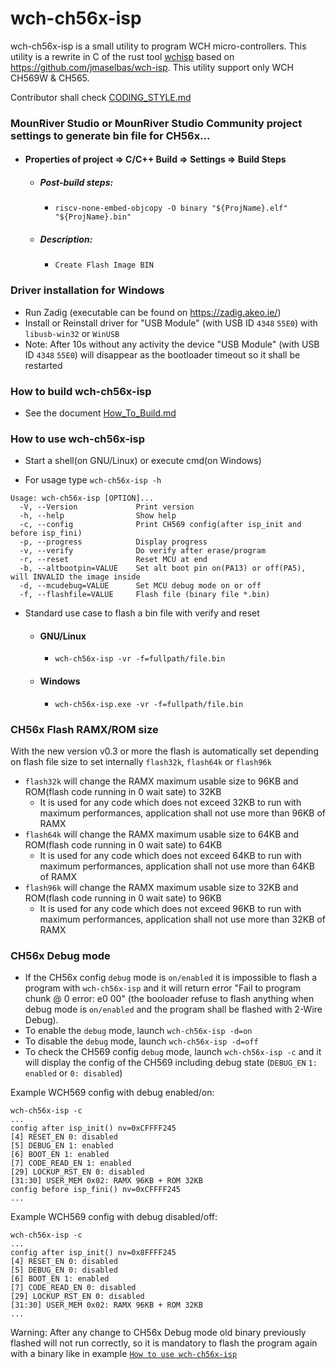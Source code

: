 wch-ch56x-isp
=======

wch-ch56x-isp is a small utility to program WCH micro-controllers.
This utility is a rewrite in C of the rust tool [wchisp](https://github.com/ch32-rs/wchisp) based on https://github.com/jmaselbas/wch-isp.
This utility support only WCH CH569W & CH565.

Contributor shall check [CODING_STYLE.md](CODING_STYLE.md)

### MounRiver Studio or MounRiver Studio Community project settings to generate bin file for CH56x...
 - #### Properties of project => C/C++ Build => Settings => Build Steps
   - ##### Post-build steps:
     - `riscv-none-embed-objcopy -O binary "${ProjName}.elf"  "${ProjName}.bin"`
   - ##### Description:
     - `Create Flash Image BIN`

### Driver installation for Windows
- Run Zadig (executable can be found on https://zadig.akeo.ie/)
- Install or Reinstall driver for "USB Module" (with USB ID `4348` `55E0`) with `libusb-win32` or `WinUSB`
- Note: After 10s without any activity the device "USB Module" (with USB ID `4348` `55E0`) will disappear as the bootloader timeout so it shall be restarted

### How to build wch-ch56x-isp
- See the document [How_To_Build.md](How_To_Build.md)

### How to use wch-ch56x-isp
- Start a shell(on GNU/Linux) or execute cmd(on Windows)

- For usage type `wch-ch56x-isp -h`
```
Usage: wch-ch56x-isp [OPTION]...
  -V, --Version             Print version
  -h, --help                Show help
  -c, --config              Print CH569 config(after isp_init and before isp_fini)
  -p, --progress            Display progress
  -v, --verify              Do verify after erase/program
  -r, --reset               Reset MCU at end
  -b, --altbootpin=VALUE    Set alt boot pin on(PA13) or off(PA5), will INVALID the image inside
  -d, --mcudebug=VALUE      Set MCU debug mode on or off
  -f, --flashfile=VALUE     Flash file (binary file *.bin)
```

- Standard use case to flash a bin file with verify and reset
  - #### GNU/Linux
    - `wch-ch56x-isp -vr -f=fullpath/file.bin`
  - #### Windows
    - `wch-ch56x-isp.exe -vr -f=fullpath/file.bin`

### CH56x Flash RAMX/ROM size
With the new version v0.3 or more the flash is automatically set depending on flash file size to set internally `flash32k`, `flash64k` or `flash96k`
- `flash32k` will change the RAMX maximum usable size to 96KB and ROM(flash code running in 0 wait sate) to 32KB
  - It is used for any code which does not exceed 32KB to run with maximum performances, application shall not use more than 96KB of RAMX
- `flash64k` will change the RAMX maximum usable size to 64KB and ROM(flash code running in 0 wait sate) to 64KB
  - It is used for any code which does not exceed 64KB to run with maximum performances, application shall not use more than 64KB of RAMX
- `flash96k` will change the RAMX maximum usable size to 32KB and ROM(flash code running in 0 wait sate) to 96KB
  - It is used for any code which does not exceed 96KB to run with maximum performances, application shall not use more than 32KB of RAMX

### CH56x Debug mode
* If the CH56x config `debug` mode is `on/enabled` it is impossible to flash a program with `wch-ch56x-isp` and it will return error "Fail to program chunk @ 0 error: e0 00" (the booloader refuse to flash anything when debug mode is `on/enabled` and the program shall be flashed with 2-Wire Debug).
* To enable the `debug` mode, launch `wch-ch56x-isp -d=on`
* To disable the `debug` mode, launch `wch-ch56x-isp -d=off`
* To check the CH569 config `debug` mode, launch `wch-ch56x-isp -c` and it will display the config of the CH569 including debug state (`DEBUG_EN` `1: enabled` or `0: disabled`)

Example WCH569 config with debug enabled/on:
```
wch-ch56x-isp -c
...
config after isp_init() nv=0xCFFFF245
[4] RESET_EN 0: disabled
[5] DEBUG_EN 1: enabled
[6] BOOT_EN 1: enabled
[7] CODE_READ_EN 1: enabled
[29] LOCKUP_RST_EN 0: disabled
[31:30] USER_MEM 0x02: RAMX 96KB + ROM 32KB
config before isp_fini() nv=0xCFFFF245
...
```

Example WCH569 config with debug disabled/off:
```
wch-ch56x-isp -c
...
config after isp_init() nv=0x8FFFF245
[4] RESET_EN 0: disabled
[5] DEBUG_EN 0: disabled
[6] BOOT_EN 1: enabled
[7] CODE_READ_EN 0: disabled
[29] LOCKUP_RST_EN 0: disabled
[31:30] USER_MEM 0x02: RAMX 96KB + ROM 32KB
...
```

Warning: After any change to CH56x Debug mode old binary previously flashed will not run correctly, so it is mandatory to flash the program again with a binary like in example [`How to use wch-ch56x-isp`](https://github.com/hydrausb3/wch-ch56x-isp#how-to-use-wch-ch56x-isp)
